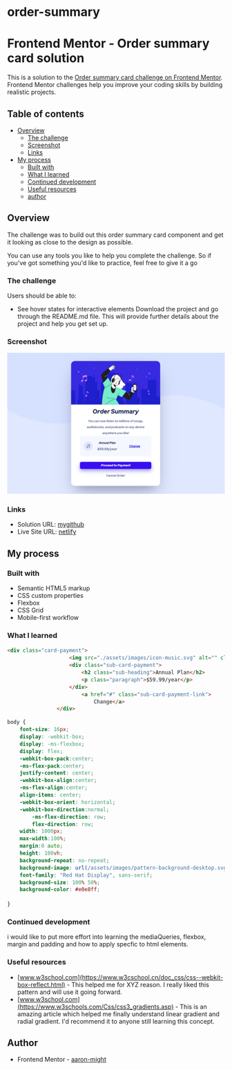 # order-summary

# Frontend Mentor - Order summary card solution

This is a solution to the [Order summary card challenge on Frontend Mentor](https://www.frontendmentor.io/challenges/order-summary-component-QlPmajDUj). Frontend Mentor challenges help you improve your coding skills by building realistic projects. 

## Table of contents

- [Overview](#overview)
  - [The challenge](#the-challenge)
  - [Screenshot](#screenshot)
  - [Links](#links)
- [My process](#my-process)
  - [Built with](#built-with)
  - [What I learned](#what-i-learned)
  - [Continued development](#continued-development)
  - [Useful resources](#useful-resources)
  - [author](#author)



## Overview

The challenge was to build out this order summary card component and get it looking as close to the design as possible.

You can use any tools you like to help you complete the challenge. So if you've got something you'd like to practice, feel free to give it a go
### The challenge

Users should be able to:

- See hover states for interactive elements
Download the project and go through the README.md file. This will provide further details about the project and help you get set up.

### Screenshot

![screenshot](assets/images/screenshot.png)

### Links

- Solution URL: [mygithub](https://github.com/aaron-might/order-summary.git)
- Live Site URL: [netlify](https://zealous-davinci-14a737.netlify.app/)

## My process

### Built with

- Semantic HTML5 markup
- CSS custom properties
- Flexbox
- CSS Grid
- Mobile-first workflow

### What I learned

```html 
<div class="card-payment">
                    <img src="./assets/images/icon-music.svg" alt="" class="card-payment-image"/>
                    <div class="sub-card-payment">
                        <h2 class="sub-heading">Annual Plan</h2>
                        <p class="paragraph">$59.99/year</p>
                    </div>
                        <a href="#" class="sub-card-payment-link">
                            Change</a>
                </div>
```
```css
body {
    font-size: 16px;
    display: -webkit-box;
    display: -ms-flexbox;
    display: flex;
    -webkit-box-pack:center;
    -ms-flex-pack:center;
    justify-content: center;
    -webkit-box-align:center;
    -ms-flex-align:center;
    align-items: center;
    -webkit-box-orient: horizontal;
    -webkit-box-direction:normal;
        -ms-flex-direction: row;
        flex-direction: row;
    width: 1000px;
    max-width:100%;
    margin:0 auto;
    height: 100vh;
    background-repeat: no-repeat;
    background-image: url(/assets/images/pattern-background-desktop.svg);
    font-family: "Red Hat Display", sans-serif;
    background-size: 100% 50%;
    background-color: #e0e8ff;

}
```

### Continued development

i would like to put more effort into learning the mediaQueries, flexbox, margin and padding and how to apply specfic to html elements.


### Useful resources

- [www.w3school.com](https://www.w3cschool.cn/doc_css/css--webkit-box-reflect.html) - This helped me for XYZ reason. I really liked this pattern and will use it going forward.
- [www.w3school.com](https://www.w3schools.com/Css/css3_gradients.asp) - This is an amazing article which helped me finally understand linear gradient and radial gradient. I'd recommend it to anyone still learning this concept.


## Author

- Frontend Mentor - [aaron-might](https://www.frontendmentor.io/profile/aaron-might)





